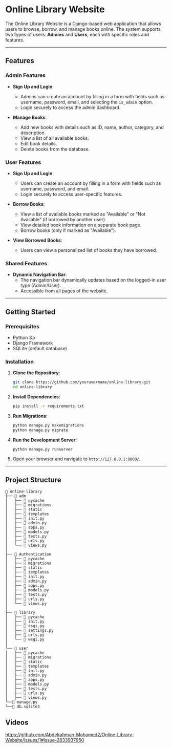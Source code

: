 # Online Library Website

The Online Library Website is a Django-based web application that allows users to browse, borrow, and manage books online. The system supports two types of users: **Admins** and **Users**, each with specific roles and features.

---

## Features

### Admin Features
- **Sign Up and Login**:
  - Admins can create an account by filling in a form with fields such as username, password, email, and selecting the `is_admin` option.
  - Login securely to access the admin dashboard.

- **Manage Books**:
  - Add new books with details such as ID, name, author, category, and description.
  - View a list of all available books.
  - Edit book details.
  - Delete books from the database.

### User Features
- **Sign Up and Login**:
  - Users can create an account by filling in a form with fields such as username, password, and email.
  - Login securely to access user-specific features.

- **Borrow Books**:
  - View a list of available books marked as "Available" or "Not Available" (if borrowed by another user).
  - View detailed book information on a separate book page.
  - Borrow books (only if marked as "Available").

- **View Borrowed Books**:
  - Users can view a personalized list of books they have borrowed.

### Shared Features
- **Dynamic Navigation Bar**:
  - The navigation bar dynamically updates based on the logged-in user type (Admin/User).
  - Accessible from all pages of the website.

---

## Getting Started

### Prerequisites
- Python 3.x
- Django Framework
- SQLite (default database)

### Installation
1. **Clone the Repository**:
    ```sh
    git clone https://github.com/yourusername/online-library.git
    cd online-library
    ```

2. **Install Dependencies**:
    ```sh
    pip install -r requirements.txt
    ```

3. **Run Migrations**:
    ```sh
    python manage.py makemigrations
    python manage.py migrate
    ```

4. **Run the Development Server**:
    ```sh
    python manage.py runserver
    ```

5. Open your browser and navigate to `http://127.0.0.1:8000/`.

---

## Project Structure

```plaintext
📁 online-library
├── 📁 adm
│   ├── 📁 pycache
│   ├── 📁 migrations
│   ├── 📁 static
│   ├── 📁 templates
│   ├── 📄 init.py
│   ├── 📄 admin.py
│   ├── 📄 apps.py
│   ├── 📄 models.py
│   ├── 📄 tests.py
│   ├── 📄 urls.py
│   └── 📄 views.py
│
├── 📁 Authentication
│   ├── 📁 pycache
│   ├── 📁 migrations
│   ├── 📁 static
│   ├── 📁 templates
│   ├── 📄 init.py
│   ├── 📄 admin.py
│   ├── 📄 apps.py
│   ├── 📄 models.py
│   ├── 📄 tests.py
│   ├── 📄 urls.py
│   └── 📄 views.py
│
├── 📁 library
│   ├── 📁 pycache
│   ├── 📄 init.py
│   ├── 📄 asgi.py
│   ├── 📄 settings.py
│   ├── 📄 urls.py
│   └── 📄 wsgi.py
│
└── 📁 user
│   ├── 📁 pycache
│   ├── 📁 migrations
│   ├── 📁 static
│   ├── 📁 templates
│   ├── 📄 init.py
│   ├── 📄 admin.py
│   ├── 📄 apps.py
│   ├── 📄 models.py
│   ├── 📄 tests.py
│   ├── 📄 urls.py
│   ├── 📄 views.py
└──📄 manage.py
└──📄 db.sqlite3
```
## Videos
https://github.com/Abdelrahman-Mohamed2/Online-Library-Website/issues/1#issue-2833937950
